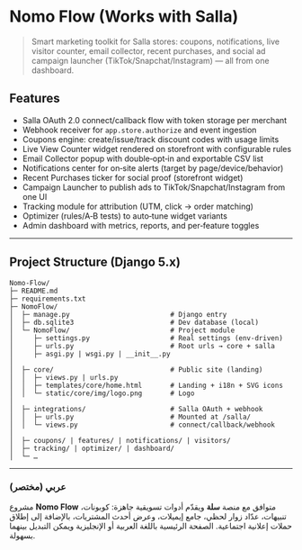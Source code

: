 # Nomo Flow (Works with Salla)

> Smart marketing toolkit for Salla stores: coupons, notifications, live visitor counter, email collector, recent purchases, and social ad campaign launcher (TikTok/Snapchat/Instagram) — all from one dashboard.

## Features
- Salla OAuth 2.0 connect/callback flow with token storage per merchant
- Webhook receiver for `app.store.authorize` and event ingestion
- Coupons engine: create/issue/track discount codes with usage limits
- Live View Counter widget rendered on storefront with configurable rules
- Email Collector popup with double‑opt‑in and exportable CSV list
- Notifications center for on‑site alerts (target by page/device/behavior)
- Recent Purchases ticker for social proof (storefront widget)
- Campaign Launcher to publish ads to TikTok/Snapchat/Instagram from one UI
- Tracking module for attribution (UTM, click → order matching)
- Optimizer (rules/A‑B tests) to auto‑tune widget variants
- Admin dashboard with metrics, reports, and per‑feature toggles

---

## Project Structure (Django 5.x)

```
Nomo-Flow/
├─ README.md
├─ requirements.txt
├─ NomoFlow/
│  ├─ manage.py                         # Django entry
│  ├─ db.sqlite3                        # Dev database (local)
│  └─ NomoFlow/                         # Project module
│     ├─ settings.py                    # Real settings (env-driven)
│     ├─ urls.py                        # Root urls → core + salla
│     ├─ asgi.py | wsgi.py | __init__.py
│
│  ├─ core/                             # Public site (landing)
│  │  ├─ views.py | urls.py
│  │  ├─ templates/core/home.html       # Landing + i18n + SVG icons
│  │  └─ static/core/img/logo.png       # Logo
│
│  ├─ integrations/                     # Salla OAuth + webhook
│  │  ├─ urls.py                        # Mounted at /salla/
│  │  └─ views.py                       # connect/callback/webhook
│
│  ├─ coupons/ | features/ | notifications/ | visitors/
│  ├─ tracking/ | optimizer/ | dashboard/
│  └─ …
```

---

### عربي (مختصر)
مشروع **Nomo Flow** متوافق مع منصة **سلة** ويقدّم أدوات تسويقية جاهزة: كوبونات، تنبيهات، عدّاد زوار لحظي، جامع إيميلات، وعرض أحدث المشتريات، بالإضافة إلى إطلاق حملات إعلانية اجتماعية. الصفحة الرئيسية باللغة العربية أو الإنجليزية ويمكن التبديل بينهما بسهولة.